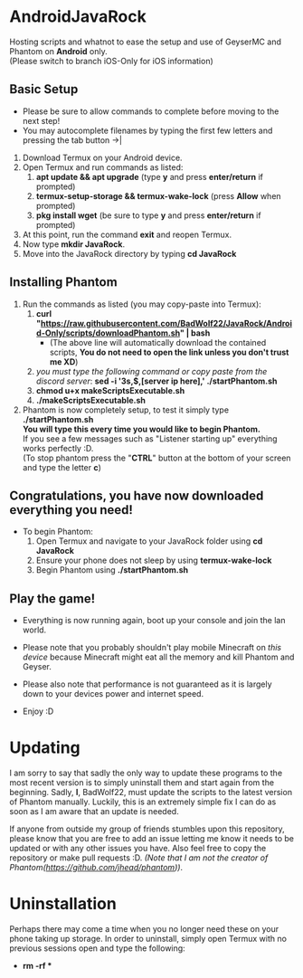 # AndroidJavaRock
Hosting scripts and whatnot to ease the setup and use of GeyserMC and Phantom on **Android** only.  
(Please switch to branch iOS-Only for iOS information)

## Basic Setup
* Please be sure to allow commands to complete before moving to the next step!
* You may autocomplete filenames by typing the first few letters and pressing the tab button ->|

1. Download Termux on your Android device.
1. Open Termux and run commands as listed:
   1. **apt update && apt upgrade** (type **y** and press **enter/return** if prompted)
   1. **termux-setup-storage && termux-wake-lock** (press **Allow** when prompted)
   1. **pkg install wget** (be sure to type **y** and press **enter/return** if prompted)
1. At this point, run the command **exit** and reopen Termux.
1. Now type **mkdir JavaRock**.
1. Move into the JavaRock directory by typing **cd JavaRock**

## Installing Phantom

1. Run the commands as listed (you may copy-paste into Termux):
   1. **curl "https://raw.githubusercontent.com/BadWolf22/JavaRock/Android-Only/scripts/downloadPhantom.sh" | bash**  
      * (The above line will automatically download the contained scripts, **You do not need to open the link unless you don't trust me XD**)
   1. *you must type the following command or copy paste from the discord server*: **sed -i '3s,$,[server ip here],' ./startPhantom.sh**
   1. **chmod u+x makeScriptsExecutable.sh**
   1. **./makeScriptsExecutable.sh**
1. Phantom is now completely setup, to test it simply type **./startPhantom.sh**  
   **You will type this every time you would like to begin Phantom.**  
   If you see a few messages such as "Listener starting up" everything works perfectly :D.  
   (To stop phantom press the "**CTRL**" button at the bottom of your screen and type the letter **c**)

## Congratulations, you have now downloaded everything you need!

* To begin Phantom:
   1. Open Termux and navigate to your JavaRock folder using **cd JavaRock** 
   1. Ensure your phone does not sleep by using **termux-wake-lock**  
   1. Begin Phantom using **./startPhantom.sh**

## Play the game!
* Everything is now running again, boot up your console and join the lan world.
* Please note that you probably shouldn't play mobile Minecraft on *this device* because Minecraft might eat all the memory and kill Phantom and Geyser.
* Please also note that performance is not guaranteed as it is largely down to your devices power and internet speed.

* Enjoy :D

# Updating
I am sorry to say that sadly the only way to update these programs to the most recent version is to simply uninstall them and start again from the beginning. Sadly, **I**, BadWolf22, must update the scripts to the latest version of Phantom manually. Luckily, this is an extremely simple fix I can do as soon as I am aware that an update is needed.

If anyone from outside my group of friends stumbles upon this repository, please know that you are free to add an issue letting me know it needs to be updated or with any other issues you have. Also feel free to copy the repository or make pull requests :D. *(Note that I am not the creator of Phantom(https://github.com/jhead/phantom))*.

# Uninstallation
Perhaps there may come a time when you no longer need these on your phone taking up storage. In order to uninstall, simply open Termux with no previous sessions open and type the following:
* **rm -rf \***
